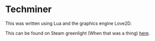 # Techminer
This was written using Lua and the graphics engine Love2D.

This can be found on Steam greenlight (When that was a thing) <a href="https://steamcommunity.com/sharedfiles/filedetails/?id=436754044">here</a>.
